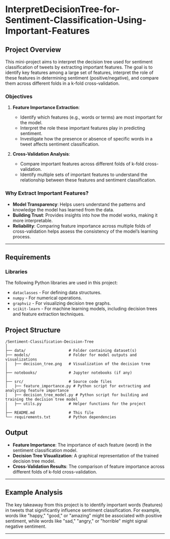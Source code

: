 # InterpretDecisionTree-for-Sentiment-Classification-Using-Important-Features

## Project Overview

This mini-project aims to interpret the decision tree used for sentiment classification of tweets by extracting important features. The goal is to identify key features among a large set of features, interpret the role of these features in determining sentiment (positive/negative), and compare them across different folds in a k-fold cross-validation.

### Objectives

1. **Feature Importance Extraction**: 
   - Identify which features (e.g., words or terms) are most important for the model.
   - Interpret the role these important features play in predicting sentiment.
   - Investigate how the presence or absence of specific words in a tweet affects sentiment classification.

2. **Cross-Validation Analysis**: 
   - Compare important features across different folds of k-fold cross-validation.
   - Identify multiple sets of important features to understand the relationship between these features and sentiment classification.

### Why Extract Important Features?

- **Model Transparency**: Helps users understand the patterns and knowledge the model has learned from the data.
- **Building Trust**: Provides insights into how the model works, making it more interpretable.
- **Reliability**: Comparing feature importance across multiple folds of cross-validation helps assess the consistency of the model’s learning process.

---

## Requirements

### Libraries

The following Python libraries are used in this project:

- `dataclasses` - For defining data structures.
- `numpy` - For numerical operations.
- `graphviz` - For visualizing decision tree graphs.
- `scikit-learn` - For machine learning models, including decision trees and feature extraction techniques.

  
## Project Structure

```
/Sentiment-Classification-Decision-Tree
│
├── data/                   # Folder containing dataset(s)
├── models/                 # Folder for model outputs and visualizations
│   ├── decision_tree.png   # Visualization of the decision tree
│
├── notebooks/              # Jupyter notebooks (if any)
│
├── src/                    # Source code files
│   ├── feature_importance.py # Python script for extracting and analyzing feature importance
│   ├── decision_tree_model.py # Python script for building and training the decision tree model
│   ├── utils.py            # Helper functions for the project
│
├── README.md               # This file
└── requirements.txt        # Python dependencies
```

## Output

- **Feature Importance**: The importance of each feature (word) in the sentiment classification model.
- **Decision Tree Visualization**: A graphical representation of the trained decision tree model.
- **Cross-Validation Results**: The comparison of feature importance across different folds of k-fold cross-validation.

---

## Example Analysis

The key takeaway from this project is to identify important words (features) in tweets that significantly influence sentiment classification. For example, words like "happy," "good," or "amazing" might be associated with positive sentiment, while words like "sad," "angry," or "horrible" might signal negative sentiment.

---
